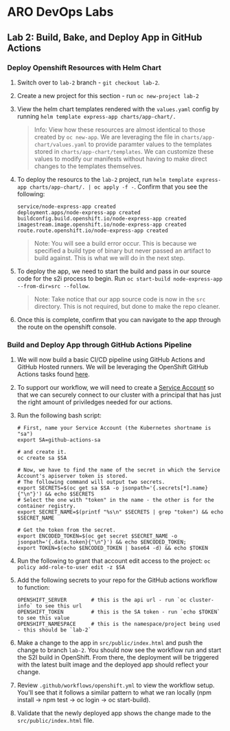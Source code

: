 # ARO DevOps Labs

## Lab 2: Build, Bake, and Deploy App in GitHub Actions

### Deploy Openshift Resources with Helm Chart

1. Switch over to `lab-2` branch - `git checkout lab-2`.

2. Create a new project for this section - run `oc new-project lab-2`

3. View the helm chart templates rendered with the `values.yaml` config by running `helm template express-app charts/app-chart/.`

    > Info: View how these resources are almost identical to those created by `oc new-app`. We are leveraging the file in `charts/app-chart/values.yaml` to provide paramter values to the templates stored in `charts/app-chart/templates`. We can customize these values to modify our manifests without having to make direct changes to the templates themselves.

4. To deploy the resourcs to the `lab-2` project, run `helm template express-app charts/app-chart/. | oc apply -f -`. Confirm that you see the following:

    ```
    service/node-express-app created
    deployment.apps/node-express-app created
    buildconfig.build.openshift.io/node-express-app created
    imagestream.image.openshift.io/node-express-app created
    route.route.openshift.io/node-express-app created
    ```

    > Note: You will see a build error occur. This is because we specified a build type of binary but never passed an artifact to build against. This is what we will do in the next step.

5. To deploy the app, we need to start the build and pass in our source code for the s2i process to begin. Run `oc start-build node-express-app --from-dir=src --follow`.

    > Note: Take notice that our app source code is now in the `src` directory. This is not required, but done to make the repo cleaner.

6. Once this is complete, confirm that you can navigate to the app through the route on the openshift console.

### Build and Deploy App through GitHub Actions Pipeline

1. We will now build a basic CI/CD pipeline using GitHub Actions and GitHub Hosted runners. We will be leveraging the OpenShift GitHub Actions tasks found [here](https://github.com/redhat-actions). 

2. To support our workflow, we will need to create a [Service Account](https://github.com/redhat-actions/oc-login/wiki/Using-a-Service-Account-for-GitHub-Actions) so that we can securely connect to our cluster with a principal that has just the right amount of priviledges needed for our actions.

3. Run the following bash script:

    ```
    # First, name your Service Account (the Kubernetes shortname is "sa")
    export SA=github-actions-sa

    # and create it.
    oc create sa $SA

    # Now, we have to find the name of the secret in which the Service Account's apiserver token is stored.
    # The following command will output two secrets. 
    export SECRETS=$(oc get sa $SA -o jsonpath='{.secrets[*].name}{"\n"}') && echo $SECRETS
    # Select the one with "token" in the name - the other is for the container registry.
    export SECRET_NAME=$(printf "%s\n" $SECRETS | grep "token") && echo $SECRET_NAME

    # Get the token from the secret. 
    export ENCODED_TOKEN=$(oc get secret $SECRET_NAME -o jsonpath='{.data.token}{"\n"}') && echo $ENCODED_TOKEN;
    export TOKEN=$(echo $ENCODED_TOKEN | base64 -d) && echo $TOKEN
    ```

4. Run the following to grant that account edit access to the project: `oc policy add-role-to-user edit -z $SA`

5. Add the following secrets to your repo for the GitHub actions workflow to function:

    ```
    OPENSHIFT_SERVER        # this is the api url - run `oc cluster-info` to see this url
    OPENSHIFT_TOKEN         # this is the SA token - run `echo $TOKEN` to see this value
    OPENSHIFT_NAMESPACE     # this is the namespace/project being used - this should be `lab-2`
    ```
6. Make a change to the app in `src/public/index.html` and push the change to branch `lab-2`. You should now see the workflow run and start the S2I build in OpenShift. From there, the deployment will be triggered with the latest built image and the deployed app should reflect your change.

7. Review `.github/workflows/openshift.yml` to view the workflow setup. You'll see that it follows a similar pattern to what we ran locally (npm install -> npm test -> oc login -> oc start-build).

8. Validate that the newly deployed app shows the change made to the `src/public/index.html` file.